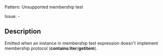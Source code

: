 Pattern: Unsupported membership test

Issue: -

## Description

Emitted when an instance in membership test expression doesn't implement membership protocol (__contains__/__iter__/__getitem__).
